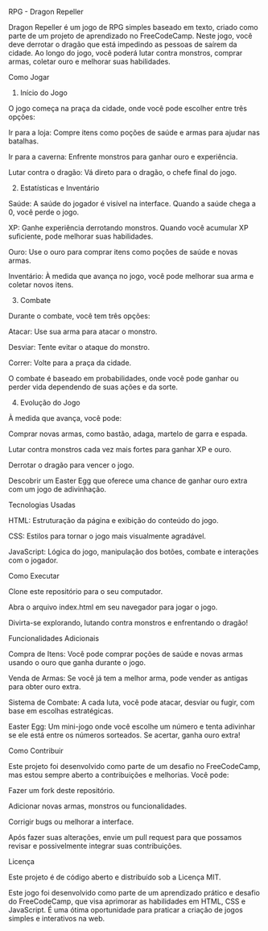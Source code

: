 RPG - Dragon Repeller

Dragon Repeller é um jogo de RPG simples baseado em texto, criado como parte de um projeto de aprendizado no FreeCodeCamp. Neste jogo, você deve derrotar o dragão que está impedindo as pessoas de saírem da cidade. Ao longo do jogo, você poderá lutar contra monstros, comprar armas, coletar ouro e melhorar suas habilidades.

Como Jogar

1. Início do Jogo

O jogo começa na praça da cidade, onde você pode escolher entre três opções:

Ir para a loja: Compre itens como poções de saúde e armas para ajudar nas batalhas.

Ir para a caverna: Enfrente monstros para ganhar ouro e experiência.

Lutar contra o dragão: Vá direto para o dragão, o chefe final do jogo.

2. Estatísticas e Inventário

Saúde: A saúde do jogador é visível na interface. Quando a saúde chega a 0, você perde o jogo.

XP: Ganhe experiência derrotando monstros. Quando você acumular XP suficiente, pode melhorar suas habilidades.

Ouro: Use o ouro para comprar itens como poções de saúde e novas armas.

Inventário: À medida que avança no jogo, você pode melhorar sua arma e coletar novos itens.

3. Combate

Durante o combate, você tem três opções:

Atacar: Use sua arma para atacar o monstro.

Desviar: Tente evitar o ataque do monstro.

Correr: Volte para a praça da cidade.

O combate é baseado em probabilidades, onde você pode ganhar ou perder vida dependendo de suas ações e da sorte.

4. Evolução do Jogo

À medida que avança, você pode:

Comprar novas armas, como bastão, adaga, martelo de garra e espada.

Lutar contra monstros cada vez mais fortes para ganhar XP e ouro.

Derrotar o dragão para vencer o jogo.

Descobrir um Easter Egg que oferece uma chance de ganhar ouro extra com um jogo de adivinhação.

Tecnologias Usadas

HTML: Estruturação da página e exibição do conteúdo do jogo.

CSS: Estilos para tornar o jogo mais visualmente agradável.

JavaScript: Lógica do jogo, manipulação dos botões, combate e interações com o jogador.

Como Executar

Clone este repositório para o seu computador.

Abra o arquivo index.html em seu navegador para jogar o jogo.

Divirta-se explorando, lutando contra monstros e enfrentando o dragão!

Funcionalidades Adicionais

Compra de Itens: Você pode comprar poções de saúde e novas armas usando o ouro que ganha durante o jogo.

Venda de Armas: Se você já tem a melhor arma, pode vender as antigas para obter ouro extra.

Sistema de Combate: A cada luta, você pode atacar, desviar ou fugir, com base em escolhas estratégicas.

Easter Egg: Um mini-jogo onde você escolhe um número e tenta adivinhar se ele está entre os números sorteados. Se acertar, ganha ouro extra!

Como Contribuir

Este projeto foi desenvolvido como parte de um desafio no FreeCodeCamp, mas estou sempre aberto a contribuições e melhorias. Você pode:

Fazer um fork deste repositório.

Adicionar novas armas, monstros ou funcionalidades.

Corrigir bugs ou melhorar a interface.

Após fazer suas alterações, envie um pull request para que possamos revisar e possivelmente integrar suas contribuições.

Licença

Este projeto é de código aberto e distribuído sob a Licença MIT.

Este jogo foi desenvolvido como parte de um aprendizado prático e desafio do FreeCodeCamp, que visa aprimorar as habilidades em HTML, CSS e JavaScript. É uma ótima oportunidade para praticar a criação de jogos simples e interativos na web.
